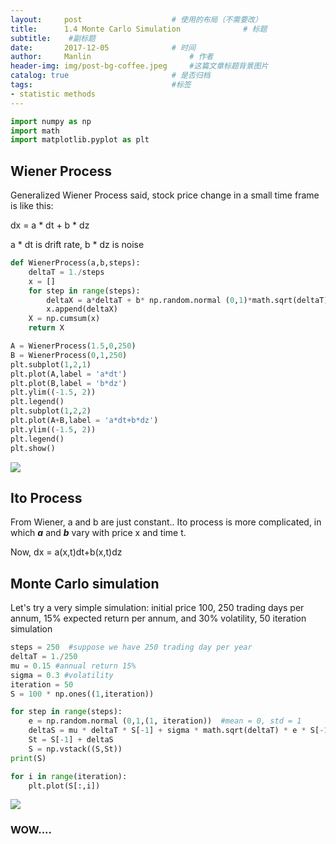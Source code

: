 ```yaml
---
layout:     post   				    # 使用的布局（不需要改）
title:      1.4 Monte Carlo Simulation 				# 标题 
subtitle:    #副标题
date:       2017-12-05				# 时间
author:     Manlin 						# 作者
header-img: img/post-bg-coffee.jpeg 	#这篇文章标题背景图片
catalog: true 						# 是否归档
tags:								#标签
- statistic methods
---
```



```python
import numpy as np
import math
import matplotlib.pyplot as plt
```

## Wiener Process

Generalized Wiener Process said, stock price change in a small time frame is like this: 

dx = a * dt + b * dz 

a * dt is drift rate, b * dz is noise


```python
def WienerProcess(a,b,steps):
    deltaT = 1./steps
    x = []
    for step in range(steps):
        deltaX = a*deltaT + b* np.random.normal (0,1)*math.sqrt(deltaT)
        x.append(deltaX)
    X = np.cumsum(x)
    return X
```


```python
A = WienerProcess(1.5,0,250)
B = WienerProcess(0,1,250)
plt.subplot(1,2,1)
plt.plot(A,label = 'a*dt')
plt.plot(B,label = 'b*dz')
plt.ylim((-1.5, 2))
plt.legend()
plt.subplot(1,2,2)
plt.plot(A+B,label = 'a*dt+b*dz')
plt.ylim((-1.5, 2))
plt.legend()
plt.show()
```


![](https://ws4.sinaimg.cn/large/006tNc79gy1fm6xnefm9hj30n20dewff.jpg)


## Ito Process
From Wiener, a and b are just constant.. Ito process is more complicated, in which ***a*** and ***b*** vary with price x and time t.

Now, dx = a(x,t)dt+b(x,t)dz

## Monte Carlo simulation

Let's try a very simple simulation: initial price 100, 250 trading days per annum, 15% expected return per annum, and 30% volatility, 50 iteration simulation


```python
steps = 250  #suppose we have 250 trading day per year
deltaT = 1./250
mu = 0.15 #annual return 15%
sigma = 0.3 #volatility
iteration = 50 
S = 100 * np.ones((1,iteration))

for step in range(steps):
    e = np.random.normal (0,1,(1, iteration))  #mean = 0, std = 1
    deltaS = mu * deltaT * S[-1] + sigma * math.sqrt(deltaT) * e * S[-1]
    St = S[-1] + deltaS
    S = np.vstack((S,St))
print(S)

```


```python
for i in range(iteration):
    plt.plot(S[:,i])
```


![](https://ws3.sinaimg.cn/large/006tNc79gy1fm6xnxagz0j30mz0dedol.jpg)


### WOW....

